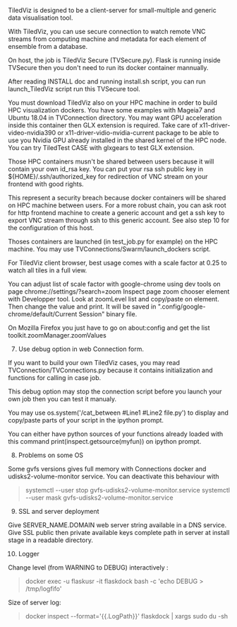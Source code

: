 TiledViz is designed to be a client-server for small-multiple and generic data visualisation tool.

With TiledViz, you can use secure connection to watch remote VNC streams from
computing machine and metadata for each element of ensemble from a database.

On host, the job is TiledViz Secure (TVSecure.py).
Flask is running inside TVSecure then you don't need to run its docker container
mannually.

After reading INSTALL doc and running install.sh script, you can run launch_TiledViz
script run this TVSecure tool.


You must download TiledViz also on your HPC machine in order to build HPC
visualization dockers.
You have some examples with Mageia7 and Ubuntu 18.04 in TVConnection directory.
You may want GPU acceleration inside this container then GLX extension is required.
Take care of x11-driver-video-nvidia390 or x11-driver-vidio-nvidia-current package to
be able to use you Nvidia GPU already installed in the shared kernel of the HPC node. 
You can try TiledTest CASE with glxgears to test GLX extension.

Those HPC containers musn't be shared between users because it will contain your own id_rsa key.
You can put your rsa ssh public key in ${HOME}/.ssh/authorized_key for redirection of
VNC stream on your frontend with good rights.

This represent a security breach because docker containers will be shared on HPC machine between users.
For a more robust chain, you can ask root for http frontend machine to create a generic account and
get a ssh key to export VNC stream through ssh to this generic account.
See also step 10 for the configuration of this host.

Thoses containers are launched (in test_job.py for example) on the HPC machine.
You may use TVConnections/Swarm/launch_dockers script.


For TiledViz client browser, best usage comes with a scale factor at 0.25 to watch all
tiles in a full view.

You can adjust list of scale factor with google-chrome using dev tools on page
chrome://settings/?search=zoom
Inspect page zoom chooser element with Developper tool.
Look at zoomLevel list and copy/paste on element. Then change the value and print.
It will be saved in ".config/google-chrome/default/Current Session" binary file.

On Mozilla Firefox you just have to go on  about:config
and get the list 
toolkit.zoomManager.zoomValues


7. Use debug option in web Connection form.

If you want to build your own TiledViz cases, you may read
TVConnection/TVConnections.py
because it contains initialization and functions for calling in case job. 

This debug option may stop the connection script before you launch your own job then
you can test it manualy.

You may use os.system('/cat_between #Line1 #Line2 file.py') to display and copy/paste
parts of your script in the ipython prompt.

You can either have python sources of your functions already loaded with this command
print(inspect.getsource(myfun))
on ipython prompt.

8. Problems on some OS

Some gvfs versions gives full memory with Connections docker and
udisks2-volume-monitor service. You can deactivate this behaviour with 
> systemctl --user stop gvfs-udisks2-volume-monitor.service
> systemctl --user mask gvfs-udisks2-volume-monitor.service

9. SSL and server deployment

Give SERVER_NAME.DOMAIN web server string available in a DNS service.  
Give SSL public then private available keys complete path in server at install stage in a readable directory.

10. Logger

Change level (from WARNING to DEBUG) interactively :
> docker exec -u flaskusr -it flaskdock bash -c 'echo DEBUG > /tmp/logfifo'

Size of server log:
> docker inspect --format='{{.LogPath}}' flaskdock | xargs sudo du -sh
